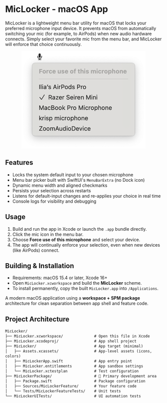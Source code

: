# MicLocker - macOS App

MicLocker is a lightweight menu bar utility for macOS that locks your preferred microphone input device. It prevents macOS from automatically switching your mic (for example, to AirPods) when new audio hardware connects. Simply select your favorite mic from the menu bar, and MicLocker will enforce that choice continuously.

<p align="center">
  <img src="assets/mic-menu.png" alt="Mic selection menu" width="400"/>
</p>

## Features
- Locks the system default input to your chosen microphone
- Menu bar picker built with SwiftUI's `MenuBarExtra` (no Dock icon)
- Dynamic menu width and aligned checkmarks
- Persists your selection across restarts
- Listens for default-input changes and re-applies your choice in real time
- Console logs for visibility and debugging

## Usage
1. Build and run the app in Xcode or launch the `.app` bundle directly.
2. Click the mic icon in the menu bar.
3. Choose **Force use of this microphone** and select your device.
4. The app will continually enforce your selection, even when new devices (like AirPods) connect.

## Building & Installation
- Requirements: macOS 15.4 or later, Xcode 16+
- Open `MicLocker.xcworkspace` and build the **MicLocker** scheme.
- To install permanently, copy the built `MicLocker.app` into `/Applications`.

A modern macOS application using a **workspace + SPM package** architecture for clean separation between app shell and feature code.

## Project Architecture

```
MicLocker/
├── MicLocker.xcworkspace/              # Open this file in Xcode
├── MicLocker.xcodeproj/                # App shell project
├── MicLocker/                          # App target (minimal)
│   ├── Assets.xcassets/                # App-level assets (icons, colors)
│   ├── MicLockerApp.swift              # App entry point
│   ├── MicLocker.entitlements          # App sandbox settings
│   └── MicLocker.xctestplan            # Test configuration
├── MicLockerPackage/                   # 🚀 Primary development area
│   ├── Package.swift                   # Package configuration
│   ├── Sources/MicLockerFeature/       # Your feature code
│   └── Tests/MicLockerFeatureTests/    # Unit tests
└── MicLockerUITests/                   # UI automation tests
```
